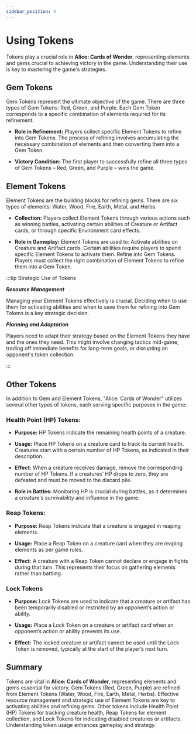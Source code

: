```yaml
---
sidebar_position: 4
---
```


# Using Tokens

Tokens play a crucial role in **Alice: Cards of Wonder**, representing elements and gems crucial to achieving victory in the game. Understanding their use is key to mastering the game's strategies.

## Gem Tokens

Gem Tokens represent the ultimate objective of the game. There are three types of Gem Tokens: Red, Green, and Purple. Each Gem Token corresponds to a specific combination of elements required for its refinement.

- **Role in Refinement:** Players collect specific Element Tokens to refine into Gem Tokens. The process of refining involves accumulating the necessary combination of elements and then converting them into a Gem Token.

- **Victory Condition:** The first player to successfully refine all three types of Gem Tokens – Red, Green, and Purple – wins the game.

## Element Tokens

Element Tokens are the building blocks for refining gems. There are six types of elements: Water, Wood, Fire, Earth, Metal, and Herbs.

- **Collection:** Players collect Element Tokens through various actions such as winning battles, activating certain abilities of Creature or Artifact cards, or through specific Environment card effects.

- **Role in Gameplay:** Element Tokens are used to:
Activate abilities on Creature and Artifact cards. Certain abilities require players to spend specific Element Tokens to activate them.
Refine into Gem Tokens. Players must collect the right combination of Element Tokens to refine them into a Gem Token.

:::tip Strategic Use of Tokens

***Resource Management***

Managing your Element Tokens effectively is crucial. Deciding when to use them for activating abilities and when to save them for refining into Gem Tokens is a key strategic decision.

***Planning and Adaptation***

Players need to adapt their strategy based on the Element Tokens they have and the ones they need. This might involve changing tactics mid-game, trading off immediate benefits for long-term goals, or disrupting an opponent's token collection.

:::

## Other Tokens

In addition to Gem and Element Tokens, "Alice: Cards of Wonder" utilizes several other types of tokens, each serving specific purposes in the game:

### Health Point (HP) Tokens:
- **Purpose:** HP Tokens indicate the remaining health points of a creature.

- **Usage:** Place HP Tokens on a creature card to track its current health. Creatures start with a certain number of HP Tokens, as indicated in their description.

- **Effect:** When a creature receives damage, remove the corresponding number of HP Tokens. If a creatures' HP drops to zero, they are defeated and must be moved to the discard pile.

- **Role in Battles:** Monitoring HP is crucial during battles, as it determines a creature's survivability and influence in the game.

### Reap Tokens:
- **Purpose:** Reap Tokens indicate that a creature is engaged in reaping elements.

- **Usage:** Place a Reap Token on a creature card when they are reaping elements as per game rules.

- **Effect:** A creature with a Reap Token cannot declare or engage in fights during that turn. This represents their focus on gathering elements rather than battling.

### Lock Tokens
- **Purpose:** Lock Tokens are used to indicate that a creature or artifact has been temporarily disabled or restricted by an opponent’s action or ability.

- **Usage:** Place a Lock Token on a creature or artifact card when an opponent’s action or ability prevents its use.

- **Effect:** The locked creature or artifact cannot be used until the Lock Token is removed, typically at the start of the player’s next turn.

## Summary

Tokens are vital in **Alice: Cards of Wonder**, representing elements and gems essential for victory. Gem Tokens (Red, Green, Purple) are refined from Element Tokens (Water, Wood, Fire, Earth, Metal, Herbs). Effective resource management and strategic use of Element Tokens are key to activating abilities and refining gems. Other tokens include Health Point (HP) Tokens for tracking creature health, Reap Tokens for element collection, and Lock Tokens for indicating disabled creatures or artifacts. Understanding token usage enhances gameplay and strategy.
